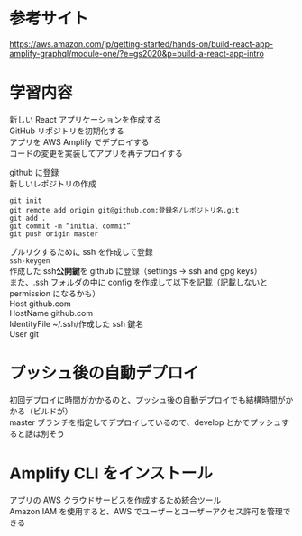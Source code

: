 # 参考サイト

https://aws.amazon.com/jp/getting-started/hands-on/build-react-app-amplify-graphql/module-one/?e=gs2020&p=build-a-react-app-intro

# 学習内容

新しい React アプリケーションを作成する  
GitHub リポジトリを初期化する  
アプリを AWS Amplify でデプロイする  
コードの変更を実装してアプリを再デプロイする

github に登録  
新しいレポジトリの作成

`git init`  
`git remote add origin git@github.com:登録名/レポジトリ名.git`  
`git add .`  
`git commit -m “initial commit”`  
`git push origin master`

プルリクするために ssh を作成して登録  
`ssh-keygen`  
作成した ssh**公開鍵**を github に登録（settings -> ssh and gpg keys）  
また、.ssh フォルダの中に config を作成して以下を記載（記載しないと permission になるかも）  
Host github.com  
HostName github.com  
IdentityFile ~/.ssh/作成した ssh 鍵名  
User git

# プッシュ後の自動デプロイ

初回デプロイに時間がかかるのと、プッシュ後の自動デプロイでも結構時間がかかる（ビルドが）  
master ブランチを指定してデプロイしているので、develop とかでプッシュすると話は別そう

# Amplify CLI をインストール

アプリの AWS クラウドサービスを作成するため統合ツール  
Amazon IAM を使用すると、AWS でユーザーとユーザーアクセス許可を管理できる
